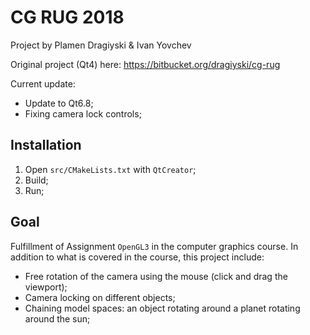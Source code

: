 # CG RUG 2018

Project by Plamen Dragiyski & Ivan Yovchev

Original project (Qt4) here: https://bitbucket.org/dragiyski/cg-rug

Current update:
 * Update to Qt6.8;
 * Fixing camera lock controls;

## Installation

1. Open `src/CMakeLists.txt` with `QtCreator`;
2. Build;
3. Run;

## Goal

Fulfillment of Assignment `OpenGL3` in the computer graphics course. In addition to what is covered in the course, this project include:

* Free rotation of the camera using the mouse (click and drag the viewport);
* Camera locking on different objects;
* Chaining model spaces: an object rotating around a planet rotating around the sun;
